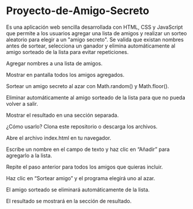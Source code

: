 # Proyecto-de-Amigo-Secreto
Es una aplicación web sencilla desarrollada con HTML, CSS y JavaScript que permite a los usuarios agregar una lista de amigos y realizar un sorteo aleatorio para elegir a un "amigo secreto".  Se valida que existan nombres antes de sortear, selecciona un ganador y elimina automáticamente al amigo sorteado de la lista para evitar repeticiones.

Agregar nombres a una lista de amigos.

Mostrar en pantalla todos los amigos agregados.

Sortear un amigo secreto al azar con Math.random() y Math.floor().

Eliminar automáticamente al amigo sorteado de la lista para que no pueda volver a salir.

Mostrar el resultado en una sección separada.

¿Cómo usarlo?
Clona este repositorio o descarga los archivos.

Abre el archivo index.html en tu navegador.

Escribe un nombre en el campo de texto y haz clic en “Añadir” para agregarlo a la lista.

Repite el paso anterior para todos los amigos que quieras incluir.

Haz clic en “Sortear amigo” y el programa elegirá uno al azar.

El amigo sorteado se eliminará automáticamente de la lista.

El resultado se mostrará en la sección de resultado.
